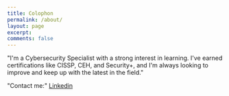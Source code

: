 ```yaml
---
title: Colophon
permalink: /about/
layout: page
excerpt: 
comments: false
---
```


"I'm a Cybersecurity Specialist with a strong interest in learning. I've earned certifications like CISSP, CEH, and Security+, and I'm always looking to improve and keep up with the latest in the field."

 "Contact me:"
 [Linkedin](https://www.linkedin.com/in/fahad-alfaifi) 
